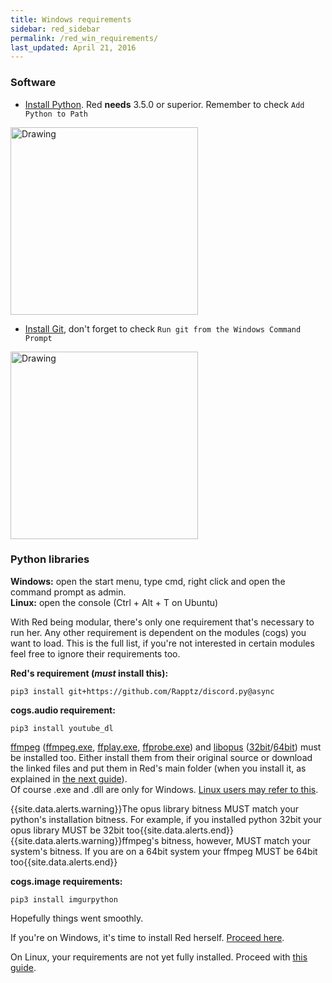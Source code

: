 ```yaml
---
title: Windows requirements
sidebar: red_sidebar
permalink: /red_win_requirements/
last_updated: April 21, 2016
---
```


### Software
- [Install Python](https://www.python.org/downloads/). Red **needs** 3.5.0 or superior. Remember to check ```Add Python to Path```

<img src="http://i.imgur.com/dfsaVLx.png" alt="Drawing" style="width: 300px;"/>

- [Install Git](https://git-scm.com/download/win), don't forget to check ```Run git from the Windows Command Prompt```

<img src="http://i.imgur.com/guis7EE.png" alt="Drawing" style="width: 300px;"/>

### Python libraries

**Windows:** open the start menu, type cmd, right click and open the command prompt as admin.  
**Linux:** open the console (Ctrl + Alt + T on Ubuntu)

With Red being modular, there's only one requirement that's necessary to run her. Any other requirement is dependent on the modules (cogs) you want to load. This is the full list, if you're not interested in certain modules feel free to ignore their requirements too.

**Red's requirement (_must_ install this):**

```
pip3 install git+https://github.com/Rapptz/discord.py@async
```

**cogs.audio requirement:**

```
pip3 install youtube_dl
```

[ffmpeg](https://www.ffmpeg.org/download.html) ([ffmpeg.exe](https://github.com/Twentysix26/Red-DiscordBot/raw/master/ffmpeg.exe), [ffplay.exe](https://github.com/Twentysix26/Red-DiscordBot/raw/master/ffplay.exe), [ffprobe.exe](https://github.com/Twentysix26/Red-DiscordBot/raw/master/ffprobe.exe)) and [libopus](https://www.opus-codec.org/downloads/) ([32bit](https://github.com/Twentysix26/Red-DiscordBot/raw/master/libopus-0.dll)/[64bit](https://cdn.discordapp.com/attachments/133049553984159745/155762132179222529/libopus-0.dll)) must be installed too. Either install them from their original source or download the linked files and put them in Red's main folder (when you  install it, as explained in [the next guide](/Red-Docs/red_install_win)).  
Of course .exe and .dll are only for Windows. [Linux users may refer to this](/Red-Docs/red_install_linux).

{{site.data.alerts.warning}}The opus library bitness MUST match your python's installation bitness. For example, if you installed python 32bit your opus library MUST be 32bit too{{site.data.alerts.end}}  
{{site.data.alerts.warning}}ffmpeg's bitness, however, MUST match your system's bitness. If you are on a 64bit system your ffmpeg MUST be 64bit too{{site.data.alerts.end}}

**cogs.image requirements:**

```
pip3 install imgurpython
```

Hopefully things went smoothly.  

If you're on Windows, it's time to install Red herself.
[Proceed here](/Red-Docs/red_install_win).  

On Linux, your requirements are not yet fully installed. Proceed with [this guide](/Red-Docs/red_install_linux).
